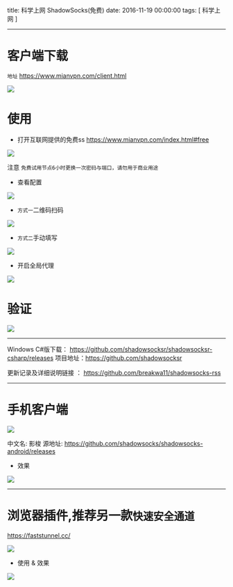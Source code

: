 title: 科学上网 ShadowSocks(免费)
date: 2016-11-19 00:00:00
tags: [ 科学上网 ]



---
# 客户端下载

`地址`  https://www.mianvpn.com/client.html

<!--
-->
 ![]( http://7xnbs3.com1.z0.glb.clouddn.com/public/16-11-19/58373972.jpg)


# 使用
- 打开互联网提供的免费ss
https://www.mianvpn.com/index.html#free


<!-- -->
![](http://7xnbs3.com1.z0.glb.clouddn.com/public/16-11-19/34802253.jpg)

注意 `免费试用节点6小时更换一次密码与端口，请勿用于商业用途`



- 查看配置


<!--
-->
![]( http://7xnbs3.com1.z0.glb.clouddn.com/public/16-11-19/17683825.jpg)


- `方式一`二维码扫码


<!--
-->
![]( http://7xnbs3.com1.z0.glb.clouddn.com/public/16-11-19/40930419.jpg)


- `方式二`手动填写


<!--
-->
![]( http://7xnbs3.com1.z0.glb.clouddn.com/public/16-11-19/72174072.jpg)


- 开启全局代理


<!--
-->
![]( http://7xnbs3.com1.z0.glb.clouddn.com/public/16-11-19/17445067.jpg)


# 验证 
<!--
-->
![]( http://7xnbs3.com1.z0.glb.clouddn.com/public/16-11-19/51446865.jpg)


---


Windows C#版下载： https://github.com/shadowsocksr/shadowsocksr-csharp/releases
项目地址：https://github.com/shadowsocksr

更新记录及详细说明链接 ： https://github.com/breakwa11/shadowsocks-rss



---
# 手机客户端
<!-- 
-->
![](http://7xnbs3.com1.z0.glb.clouddn.com/public/16-11-19/6264520.jpg)

中文名: 影梭
源地址: https://github.com/shadowsocks/shadowsocks-android/releases


- 效果


<!--
-->
![]( http://7xnbs3.com1.z0.glb.clouddn.com/public/16-11-19/5282729.jpg)


---

# 浏览器插件,推荐另一款`快速安全通道`
https://faststunnel.cc/
<!--
-->
![]( http://7xnbs3.com1.z0.glb.clouddn.com/public/16-11-19/66641490.jpg)


- 使用 & 效果


<!--
  -->
![](http://7xnbs3.com1.z0.glb.clouddn.com/public/16-11-19/15101991.jpg)



 
 